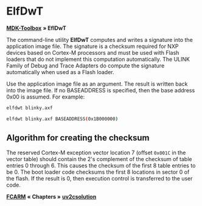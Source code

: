# ElfDwT

[**MDK-Toolbox**](README.md) **&raquo; EflDwT**

The command-line utility **ElfDwT** computes and writes a signature into the application image file. The signature is a
checksum required for NXP devices based on Cortex-M processors and must be used with Flash loaders that do not implement
this computation automatically. The ULINK Family of Debug and Trace Adapters do compute the signature automatically when
used as a Flash loader.

Use the application image file as an argument. The result is written back into the image file. If no BASEADDRESS is
specified, then the base address 0x00 is assumed. For example:

```sh
elfdwt blinky.axf
```

```sh
elfdwt blinky.axf BASEADDRESS(0x1B000000)
```

## Algorithm for creating the checksum

The reserved Cortex-M exception vector location 7 (offset `0x001C` in the vector table) should contain the 2's complement of
the checksum of table entries 0 through 6. This causes the checksum of the first 8 table entries to be 0. The boot loader
code checksums the first 8 locations in sector 0 of the flash. If the result is 0, then execution control is transferred to
the user code.

[**FCARM**](./02_fcarm.md) **&laquo; Chapters &raquo;** [**uv2csolution**](./04_uv2csolution.md)
